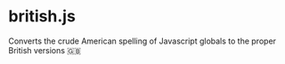 # british.js
Converts the crude American spelling of Javascript globals to the proper British versions 🇬🇧
